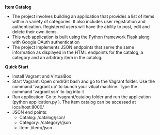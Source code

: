 **Item Catalog**

- The project involves building an application that provides a list of items within a variety of categories. It also includes user registration and authentication. Registered users will have the ability to post, edit and delete their own items.
- This web application is built using the Python framework Flask along with Google OAuth authentication
- The project implements JSON endpoints that serve the same information as displayed in the HTML endpoints for the catalog, a category and an arbitrary item in the catalog.

**Quick Start**

- Install Vagrant and VirtualBox
- Start Vagrant: Open cmd/Git bash and go to the Vagrant folder. Use the command 'vagrant up' to launch your vitual machine. Type the command 'vagrant ssh' to log into it
- Run application: Go to /vagrant/catalog folder and run the application (python application.py ). The item catalog can be accessed at localhost:8000/
- JSON end points:
    - Catalog: /catalog/json/
    - Category: /category/<category id>/json
    - Item: /item/<item id>/json
